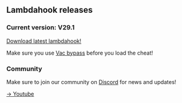 ## Lambdahook releases

### Current version: V29.1

[Download latest lambdahook!](https://github.com/voidzero-development/voidzero-development.github.io/raw/main/Lambdav29.1.dll)

Make sure you use [Vac bypass](https://github.com/danielkrupinski/VAC-Bypass-Loader) before you load the cheat!

### Community
Make sure to join our community on [Discord](https://discord.gg/b5q3m3bkbd) for news and updates!

[-> Youtube](hhtps://www.youtube.com/c/voidzero1337/)




